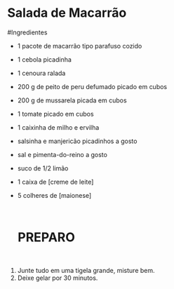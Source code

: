 # Salada de Macarrão



#Ingredientes

- 1 pacote de macarrão tipo parafuso cozido

- 1 cebola picadinha

- 1 cenoura ralada

- 200 g de peito de peru defumado picado em cubos

- 200 g de mussarela picada em cubos

- 1 tomate picado em cubos

- 1 caixinha de milho e ervilha

- salsinha e manjericão picadinhos a gosto

- sal e pimenta-do-reino a gosto

- suco de 1/2 limão

- 1 caixa de [creme de leite]

- 5 colheres de [maionese]

  ​

  # PREPARO

  ​

1. Junte tudo em uma tigela grande, misture bem.
2. Deixe gelar por 30 minutos.

